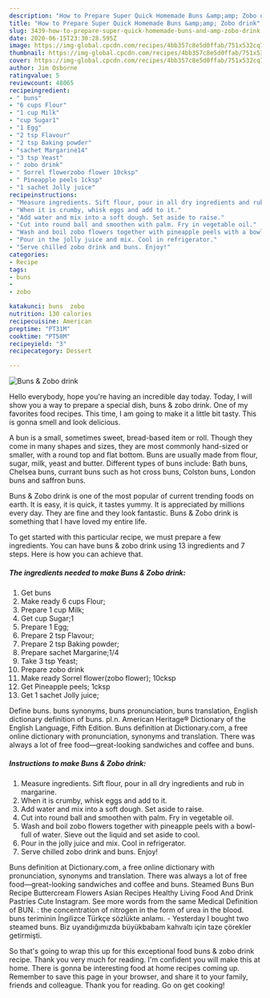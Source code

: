 ```yaml
---
description: "How to Prepare Super Quick Homemade Buns &amp;amp; Zobo drink"
title: "How to Prepare Super Quick Homemade Buns &amp;amp; Zobo drink"
slug: 3439-how-to-prepare-super-quick-homemade-buns-and-amp-zobo-drink
date: 2020-06-15T23:30:28.595Z
image: https://img-global.cpcdn.com/recipes/4bb357c8e5d0ffab/751x532cq70/buns-zobo-drink-recipe-main-photo.jpg
thumbnail: https://img-global.cpcdn.com/recipes/4bb357c8e5d0ffab/751x532cq70/buns-zobo-drink-recipe-main-photo.jpg
cover: https://img-global.cpcdn.com/recipes/4bb357c8e5d0ffab/751x532cq70/buns-zobo-drink-recipe-main-photo.jpg
author: Jim Osborne
ratingvalue: 5
reviewcount: 48065
recipeingredient:
- " buns"
- "6 cups Flour"
- "1 cup Milk"
- "cup Sugar1"
- "1 Egg"
- "2 tsp Flavour"
- "2 tsp Baking powder"
- "sachet Margarine14"
- "3 tsp Yeast"
- " zobo drink"
- " Sorrel flowerzobo flower 10cksp"
- " Pineapple peels 1cksp"
- "1 sachet Jolly juice"
recipeinstructions:
- "Measure ingredients. Sift flour, pour in all dry ingredients and rub in margarine."
- "When it is crumby, whisk eggs and add to it."
- "Add water and mix into a soft dough. Set aside to raise."
- "Cut into round ball and smoothen with palm. Fry in vegetable oil."
- "Wash and boil zobo flowers together with pineapple peels with a bowl-full of water. Sieve out the liquid and set aside to cool."
- "Pour in the jolly juice and mix. Cool in refrigerator."
- "Serve chilled zobo drink and buns. Enjoy!"
categories:
- Recipe
tags:
- buns
- 
- zobo

katakunci: buns  zobo 
nutrition: 130 calories
recipecuisine: American
preptime: "PT31M"
cooktime: "PT58M"
recipeyield: "3"
recipecategory: Dessert

---
```



![Buns &amp; Zobo drink](https://img-global.cpcdn.com/recipes/4bb357c8e5d0ffab/751x532cq70/buns-zobo-drink-recipe-main-photo.jpg)

Hello everybody, hope you're having an incredible day today. Today, I will show you a way to prepare a special dish, buns &amp; zobo drink. One of my favorites food recipes. This time, I am going to make it a little bit tasty. This is gonna smell and look delicious.

A bun is a small, sometimes sweet, bread-based item or roll. Though they come in many shapes and sizes, they are most commonly hand-sized or smaller, with a round top and flat bottom. Buns are usually made from flour, sugar, milk, yeast and butter. Different types of buns include: Bath buns, Chelsea buns, currant buns such as hot cross buns, Colston buns, London buns and saffron buns.

Buns &amp; Zobo drink is one of the most popular of current trending foods on earth. It is easy, it is quick, it tastes yummy. It is appreciated by millions every day. They are fine and they look fantastic. Buns &amp; Zobo drink is something that I have loved my entire life.


To get started with this particular recipe, we must prepare a few ingredients. You can have buns &amp; zobo drink using 13 ingredients and 7 steps. Here is how you can achieve that.

<!--inarticleads1-->

##### The ingredients needed to make Buns &amp; Zobo drink:

1. Get  buns
1. Make ready 6 cups Flour;
1. Prepare 1 cup Milk;
1. Get cup Sugar;1
1. Prepare 1 Egg;
1. Prepare 2 tsp Flavour;
1. Prepare 2 tsp Baking powder;
1. Prepare sachet Margarine;1/4
1. Take 3 tsp Yeast;
1. Prepare  zobo drink
1. Make ready  Sorrel flower(zobo flower); 10cksp
1. Get  Pineapple peels; 1cksp
1. Get 1 sachet Jolly juice;


Define buns. buns synonyms, buns pronunciation, buns translation, English dictionary definition of buns. pl.n. American Heritage® Dictionary of the English Language, Fifth Edition. Buns definition at Dictionary.com, a free online dictionary with pronunciation, synonyms and translation. There was always a lot of free food—great-looking sandwiches and coffee and buns. 

<!--inarticleads2-->

##### Instructions to make Buns &amp; Zobo drink:

1. Measure ingredients. Sift flour, pour in all dry ingredients and rub in margarine.
1. When it is crumby, whisk eggs and add to it.
1. Add water and mix into a soft dough. Set aside to raise.
1. Cut into round ball and smoothen with palm. Fry in vegetable oil.
1. Wash and boil zobo flowers together with pineapple peels with a bowl-full of water. Sieve out the liquid and set aside to cool.
1. Pour in the jolly juice and mix. Cool in refrigerator.
1. Serve chilled zobo drink and buns. Enjoy!


Buns definition at Dictionary.com, a free online dictionary with pronunciation, synonyms and translation. There was always a lot of free food—great-looking sandwiches and coffee and buns. Steamed Buns Bun Recipe Buttercream Flowers Asian Recipes Healthy Living Food And Drink Pastries Cute Instagram. See more words from the same Medical Definition of BUN. : the concentration of nitrogen in the form of urea in the blood. buns teriminin İngilizce Türkçe sözlükte anlamı. - Yesterday I bought two steamed buns. Biz uyandığımızda büyükbabam kahvaltı için taze çörekler getirmişti. 

So that's going to wrap this up for this exceptional food buns &amp; zobo drink recipe. Thank you very much for reading. I'm confident you will make this at home. There is gonna be interesting food at home recipes coming up. Remember to save this page in your browser, and share it to your family, friends and colleague. Thank you for reading. Go on get cooking!
